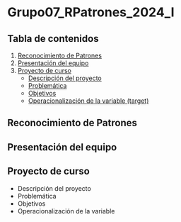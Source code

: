 # Grupo07_RPatrones_2024_I
## **Tabla de contenidos**

1. [Reconocimiento de Patrones](#id1)
2. [Presentación del equipo](#id2)
3. [Proyecto de curso](#id3)
   - [Descripción del proyecto](#dsc)
   - [Problemática](#prb)
   - [Objetivos](#obj)
   - [Operacionalización de la variable (target)](#ope)

## **Reconocimiento de Patrones** <a name="id1"></a>

## **Presentación del equipo** <a name="id2"></a>

## **Proyecto de curso** <a name="id3"></a>
* Descripción del proyecto <a id="dsc"></a>
* Problemática <a id="prb"></a>
* Objetivos <a id="ojb"></a>
* Operacionalización de la variable <a id="ope"></a>
